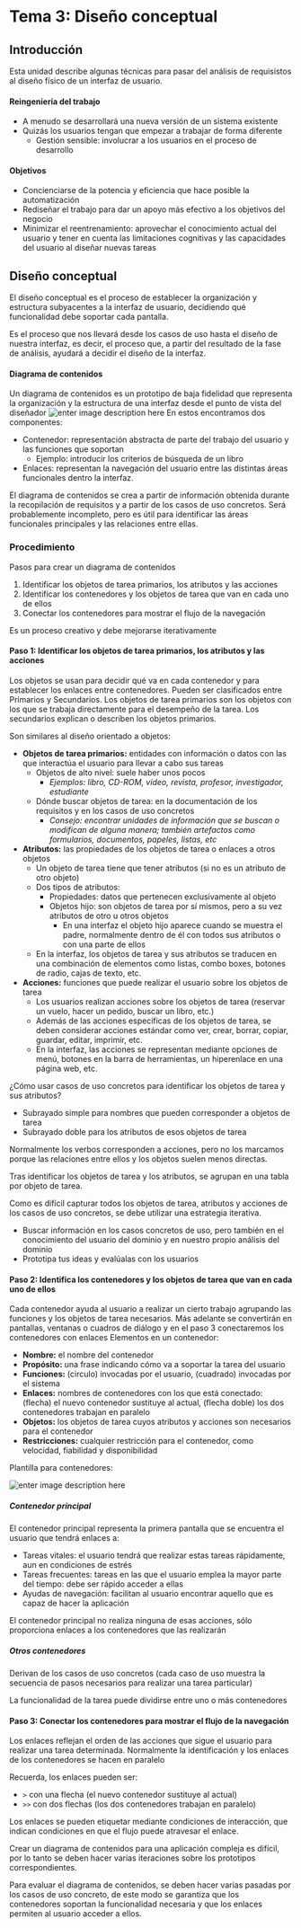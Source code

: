 # Tema 3: Diseño conceptual 
## Introducción 
Esta unidad describe algunas técnicas para pasar del análisis de requisistos al diseño físico de un interfaz de usuario. 
#### Reingeniería del trabajo 
-  A menudo se desarrollará una nueva versión de un sistema existente 
- Quizás los usuarios tengan que empezar a trabajar de forma diferente 
	-  Gestión sensible: involucrar a los usuarios en el proceso de desarrollo
#### Objetivos 
- Concienciarse de la potencia y eficiencia que hace posible la automatización
- Rediseñar el trabajo para dar un apoyo más efectivo a los objetivos del negocio
- Minimizar el reentrenamiento: aprovechar el conocimiento actual del usuario y tener en cuenta las limitaciones cognitivas y las capacidades del usuario al diseñar nuevas tareas

## Diseño conceptual 
El diseño conceptual es el proceso de establecer la organización y estructura subyacentes a la interfaz de usuario, decidiendo qué funcionalidad debe soportar cada pantalla.

Es el proceso que nos llevará desde los casos de uso hasta el diseño de nuestra interfaz, es decir, el proceso que, a partir del resultado de la fase de análisis, ayudará a decidir el diseño de la interfaz.

#### Diagrama de contenidos 
Un diagrama de contenidos es un prototipo de baja fidelidad que representa la organización y la estructura de una interfaz desde el punto de vista del diseñador 
![enter image description here](https://media.discordapp.net/attachments/705068953315311717/828659413682094120/unknown.png?width=1433&height=366)
En estos encontramos dos componentes: 
- Contenedor: representación abstracta de parte del trabajo del usuario y las funciones que soportan
	- Ejemplo: introducir los criterios de búsqueda de un libro 
- Enlaces: representan la navegación del usuario entre las distintas áreas funcionales dentro la interfaz. 

El diagrama de contenidos se crea a partir de información obtenida durante la recopilación de requisitos y a partir de los casos de uso concretos. Será probablemente incompleto, pero es útil para identificar las áreas funcionales principales y las relaciones entre ellas.
### Procedimiento
Pasos para crear un diagrama de contenidos 

 1. Identificar los objetos de tarea primarios, los atributos y las acciones
 2. Identificar los contenedores y los objetos de tarea que van en cada uno de ellos
 3. Conectar los contenedores para mostrar el flujo de la navegación
 
 Es un proceso creativo y debe mejorarse iterativamente 
 
#### Paso 1: Identificar los objetos de tarea primarios, los atributos y las acciones
Los objetos se usan para decidir qué va en cada contenedor y para establecer los enlaces entre contenedores. Pueden ser clasificados entre Primarios y Secundarios. Los objetos de tarea primarios son los objetos con los que se trabaja directamente para el desempeño de la tarea. Los secundarios explican o describen los objetos primarios. 

Son similares al diseño orientado a objetos:
- **Objetos de tarea primarios:** entidades con información o datos con las que interactúa el usuario para llevar a cabo sus tareas
	- Objetos de alto nivel: suele haber unos pocos
		- *Ejemplos: libro, CD-ROM, vídeo, revista, profesor, investigador, estudiante*
	- Dónde buscar objetos de tarea: en la documentación de los requisitos y en los casos de uso concretos
		- *Consejo: encontrar unidades de información que se buscan o modifican de alguna manera; también artefactos como formularios, documentos, papeles, listas, etc*
- **Atributos:** las propiedades de los objetos de tarea o enlaces a otros objetos
	- Un objeto de tarea tiene que tener atributos (si no es un atributo de otro objeto)
	- Dos tipos de atributos: 
		- Propiedades: datos que pertenecen exclusivamente al objeto
		- Objetos hijo: son objetos de tarea por sí mismos, pero a su vez atributos de otro u otros objetos
			- En una interfaz el objeto hijo aparece cuando se muestra el padre, normalmente dentro de él con todos sus atributos o con una parte de ellos
	- En la interfaz, los objetos de tarea y sus atributos se traducen en una combinación de elementos como listas, combo boxes, botones de radio, cajas de texto, etc.
- **Acciones:** funciones que puede realizar el usuario sobre los objetos de tarea
	- Los usuarios realizan acciones sobre los objetos de tarea (reservar un vuelo, hacer un pedido, buscar un libro, etc.)
	- Además de las acciones específicas de los objetos de tarea, se deben considerar acciones estándar como ver, crear, borrar, copiar, guardar, editar, imprimir, etc.
	- En la interfaz, las acciones se representan mediante opciones de menú, botones en la barra de herramientas, un hiperenlace en una página web, etc.

¿Cómo usar casos de uso concretos para identificar los objetos de tarea y sus atributos?
- Subrayado simple para nombres que pueden corresponder a objetos de tarea 
- Subrayado doble para los atributos de esos objetos de tarea

Normalmente los verbos corresponden a acciones, pero no los marcamos porque las relaciones entre ellos y los objetos suelen menos directas. 

Tras identificar los objetos de tarea  y los atributos, se agrupan en una tabla por objeto de tarea. 

Como es difícil capturar todos los objetos de tarea, atributos y acciones de los casos de uso concretos, se debe utilizar una estrategia iterativa. 
- Buscar información en los casos concretos de uso, pero también en el conocimiento  del usuario del dominio y en nuestro propio análisis del dominio
- Prototipa tus ideas y evalúalas con los usuarios

#### Paso 2: Identifica los contenedores y los objetos de tarea que van en cada uno de ellos
Cada contenedor ayuda al usuario a realizar un cierto trabajo agrupando las funciones y los objetos de tarea necesarios. Más adelante se convertirán en pantallas, ventanas o cuadros de diálogo y en el paso 3 conectaremos los contenedores con enlaces
Elementos en un contenedor:
- **Nombre:** el nombre del contenedor
- **Propósito:** una frase indicando cómo va a soportar la tarea del usuario
- **Funciones:** (circulo) invocadas por el usuario, (cuadrado) invocadas por el sistema
- **Enlaces:** nombres de contenedores con los que está conectado: (flecha) el nuevo contenedor sustituye al actual, (flecha doble) los dos contenedores trabajan en paralelo
- **Objetos:** los objetos de tarea cuyos atributos y acciones son necesarios para el contenedor
- **Restricciones:** cualquier restricción para el contenedor, como velocidad, fiabilidad y disponibilidad

Plantilla para contenedores:

![enter image description here](https://media.discordapp.net/attachments/705068953315311717/828948939133681684/unknown.png)

##### Contenedor principal
El contenedor principal representa la primera pantalla que se encuentra el usuario que tendrá enlaces a:
- Tareas vitales: el usuario tendrá que realizar estas tareas rápidamente, aun en condiciones de estrés
- Tareas frecuentes: tareas en las que el usuario emplea la mayor parte del tiempo: debe ser rápido acceder a ellas
- Ayudas de navegación: facilitan al usuario encontrar aquello que es capaz de hacer la aplicación

El contenedor principal no realiza ninguna de esas acciones, sólo proporciona enlaces a los contenedores que las realizarán
##### Otros contenedores 
Derivan de los casos de uso concretos (cada caso de uso muestra la secuencia de pasos necesarios para realizar una tarea particular)

La funcionalidad de la tarea puede dividirse entre uno o más contenedores
#### Paso 3: Conectar los contenedores para mostrar el flujo de la navegación
Los enlaces reflejan el orden de las acciones que sigue el usuario para realizar una tarea determinada. Normalmente la identificación y los enlaces de los contenedores se hacen en paralelo

Recuerda, los enlaces pueden ser: 
- `>` con una flecha (el nuevo contenedor sustituye al actual)
- `>>` con dos flechas (los dos contenedores trabajan en paralelo)

Los enlaces se pueden etiquetar mediante condiciones de interacción, que indican condiciones en que el flujo puede atravesar el enlace.

Crear un diagrama de contenidos para una aplicación compleja es difícil, por lo tanto se deben hacer varias iteraciones sobre los prototipos correspondientes.

Para evaluar el diagrama de contenidos, se deben hacer varias pasadas por los casos de uso concreto, de este modo se garantiza que los contenedores soportan la funcionalidad necesaria y que los enlaces permiten al usuario acceder a ellos.

